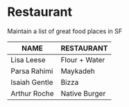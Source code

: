 # Restaurant
Maintain a list of great food places in SF

 NAME | RESTAURANT
---|---
Lisa Leese | Flour + Water
Parsa Rahimi | Maykadeh
Isaiah Gentle | Bizza
Arthur Roche | Native Burger
